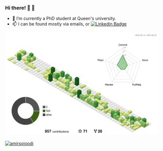 

### Hi there! 👋 :maple_leaf:

- 🔭 I’m currently a PhD student at Queen's university. 
- 📫 I can be found mostly via emails, or [![Linkedin Badge](https://img.shields.io/badge/-LinkedIn-0e76a8?style=flat-square&logo=Linkedin&logoColor=white)](https://www.linkedin.com/in/amirsojoodi/)

![](./profile-3d-contrib/profile-green-animate.svg)

<a href="https://github.com/DenverCoder1/github-readme-streak-stats"><img align="center" src="https://github-readme-streak-stats.herokuapp.com/?user=amirsojoodi&theme=light&hide_border=true&" alt="amirsojoodi" /></a>

<!--
**amirsojoodi/amirsojoodi** is a ✨ _special_ ✨ repository because its `README.md` (this file) appears on your GitHub profile.

Here are some ideas to get you started:

- 🔭 I’m currently working on ...
- 🌱 I’m currently learning ...
- 👯 I’m looking to collaborate on ...
- 🤔 I’m looking for help with ...
- 💬 Ask me about ...
- 📫 How to reach me: ...
- 😄 Pronouns: ...
- ⚡ Fun fact: ...

<img height="180em" src="https://github-readme-stats.vercel.app/api?username=amirsojoodi&show_icons=true&hide_border=true&&count_private=true&include_all_commits=true" />

[![Top Langs](https://github-readme-stats.vercel.app/api/top-langs/?username=amirsojoodi&layout=compact)](https://github.com/anuraghazra/github-readme-stats)

-->
